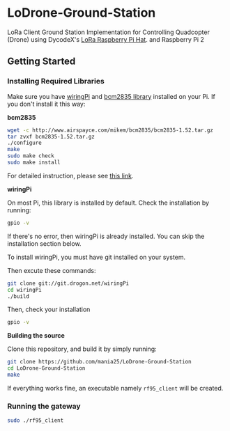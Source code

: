 # LoDrone-Ground-Station
LoRa Client Ground Station Implementation for Controlling Quadcopter (Drone) using DycodeX's [LoRa Raspberry Pi Hat](https://github.com/dycodex/LoRa-Raspberry-Pi-Hat). and Raspberry Pi 2

## Getting Started

### Installing Required Libraries

Make sure you have [wiringPi](http://wiringpi.com) and [bcm2835 library](http://www.airspayce.com/mikem/bcm2835/) installed on your Pi. If you don't install it this way:


**bcm2835**

```bash
wget -c http://www.airspayce.com/mikem/bcm2835/bcm2835-1.52.tar.gz
tar zvxf bcm2835-1.52.tar.gz
./configure
make
sudo make check
sudo make install
```

For detailed instruction, please see [this link](http://www.airspayce.com/mikem/bcm2835/).


**wiringPi**

On most Pi, this library is installed by default. Check the installation by running:

```bash
gpio -v
```

If there's no error, then wiringPi is already installed. You can skip the installation section below.

To install wiringPi, you must have git installed on your system.

Then excute these commands:

```bash
git clone git://git.drogon.net/wiringPi
cd wiringPi
./build
```

Then, check your installation

```bash
gpio -v
```

**Building the source**

Clone this repository, and build it by simply running:

```bash
git clone https://github.com/mania25/LoDrone-Ground-Station
cd LoDrone-Ground-Station
make
```

If everything works fine, an executable namely `rf95_client` will be created.

### Running the gateway

```bash
sudo ./rf95_client
```
